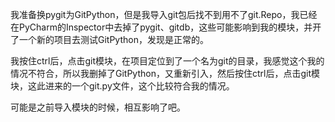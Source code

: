 我准备换pygit为GitPython，但是我导入git包后找不到用不了git.Repo，我已经在PyCharm的Inspector中去掉了pygit、gitdb，这些可能影响到我的模块，并开了一个新的项目去测试GitPython，发现是正常的。

我按住ctrl后，点击git模块，在项目定位到了一个名为git的目录，我感觉这个我的情况不符合，所以我删掉了GitPython，又重新引入，然后按住ctrl后，点击git模块，这此进来的一个git.py文件，这个比较符合我的情况。

可能是之前导入模块的时候，相互影响了吧。